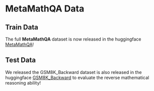 # MetaMathQA Data

## Train Data
The full **MetaMathQA** dataset is now released in the huggingface [MetaMathQA](https://huggingface.co/datasets/meta-math/MetaMathQA/tree/main)!

## Test Data
We released the GSM8K_Backward dataset is also released in the huggingface [GSM8K_Backward](https://huggingface.co/datasets/meta-math/GSM8K_Backward) to evaluate the reverse mathematical reasoning ability!
